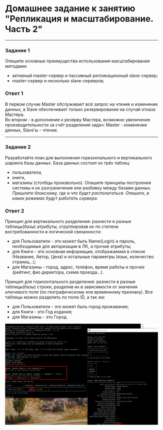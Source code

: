 # Домашнее задание к занятию "Репликация и масштабирование. Часть 2"

---

### Задание 1

Опишите основные преимущества использования масштабирования методами:

- активный master-сервер и пассивный репликационный slave-сервер;
- master-сервер и несколько slave-серверов;

### Ответ 1

В первом случае Master обслуживает всё запрос на чтение и изменение данных, а Slave обеспечивает 
только резервирование на случай отказа Мастера.  
Во втором - в дополнение к резерву Мастера, возможно увеличение производительности за счёт разделения задач: Master - изменение данных,
Slave'ы - чтение.

---

### Задание 2


Разработайте план для выполнения горизонтального и вертикального шаринга базы данных. База данных состоит из трёх таблиц: 
- пользователи, 
- книги, 
- магазины (столбцы произвольно). 
Опишите принципы построения системы и их разграничение или разбивку между базами данных.
*Пришлите блоксхему, где и что будет располагаться. Опишите, в каких режимах будут работать сервера.* 

### Ответ 2

Принцип для вертикального разделения: разнести в разные таблицы(базы) атрибуты, сгруппировав их по степени востребованности и логической связанности:  
- для Пользователи -  это может быть Name(Login) и пароль, необходимые для авторизации в ЛК, и прочие атрибуты;  
- для Книги - это основная  информация, отображаемая в списке (Название, Автор, Цена) и остальные параметры (язык, количество страниц...);  
- для Магазины - город, адрес, телефон, время работы и прочее (рейтинг, фио директора, схема проезда...).  

Принцип для горизонтального разделения: разнести в разные таблицы(базы) строки, разделив их в зависимости от
значения ключевого поля (по географическому или временному признаку). Все таблицы можно разделить по полю ID, а так же:  
- для Пользователи - это может быть город проживания;
- для Книги - это Год издания;
- для Магазины - это Город.

![Задание 2](https://github.com/KokinAlexey/all-hw/blob/main/hw-12-07-shard/images/Screenshot_1.jpg)
